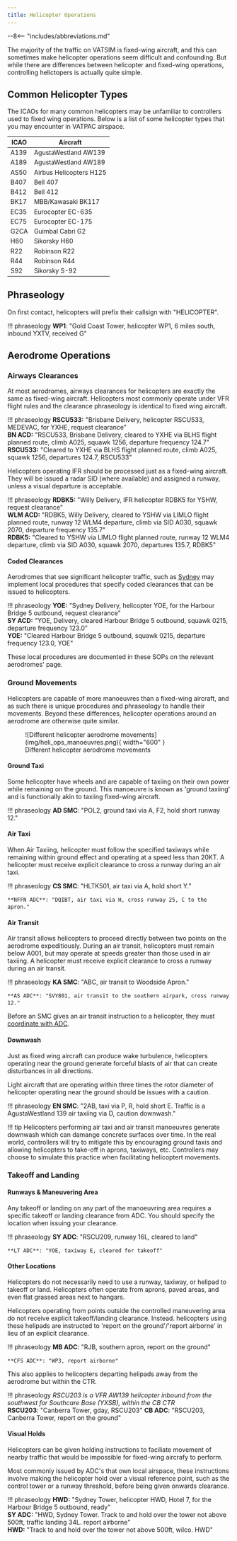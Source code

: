 ```yaml
---
title: Helicopter Operations
---
```


--8<-- "includes/abbreviations.md"

The majority of the traffic on VATSIM is fixed-wing aircraft, and this can sometimes make helicopter operations seem difficult and confounding. But while there are differences between helicopter and fixed-wing operations, controlling helictopers is actually quite simple.

## Common Helicopter Types
The ICAOs for many common helicopters may be unfamiliar to controllers used to fixed wing operations. Below is a list of some helicopter types that you may encounter in VATPAC airspace.

| ICAO | Aircraft |
| ---- | -------- |
| A139 | AgustaWestland AW139 |
| A189 | AgustaWestland AW189 |
| AS50 | Airbus Helicopters H125 |
| B407 | Bell 407 |
| B412 | Bell 412 |
| BK17 | MBB/Kawasaki BK117 |
| EC35 | Eurocopter EC-635 |
| EC75 | Eurocopter EC-175 |
| G2CA | Guimbal Cabri G2 |
| H60 | Sikorsky H60 |
| R22 | Robinson R22 |
| R44 | Robinson R44 |
| S92 | Sikorsky S-92 |

## Phraseology
On first contact, helicopters will prefix their callsign with "HELICOPTER".

!!! phraseology
    **WP1**: "Gold Coast Tower, helicopter WP1, 6 miles south, inbound YXTV, received G"

## Aerodrome Operations
### Airways Clearances
At most aerodromes, airways clearances for helicopters are exactly the same as fixed-wing aircraft. Helicopters most commonly operate under VFR flight rules and the clearance phraseology is identical to fixed wing aircraft.

!!! phraseology
    **RSCU533:** "Brisbane Delivery, helicopter RSCU533, MEDEVAC, for YXHE, request clearance"  
    **BN ACD:** "RSCU533, Brisbane Delivery, cleared to YXHE via BLHS flight planned route, climb A025, squawk 1256, departure frequency 124.7"  
    **RSCU533:** "Cleared to YXHE via BLHS flight planned route, climb A025, squawk 1256, departures 124.7, RSCU533"
	
Helicopters operating IFR should be processed just as a fixed-wing aircraft. They will be issued a radar SID (where available) and assigned a runway, unless a visual departure is acceptable.

!!! phraseology
    **RDBK5:** "Willy Delivery, IFR helicopter RDBK5 for YSHW, request clearance"  
    **WLM ACD:** "RDBK5, Willy Delivery, cleared to YSHW via LIMLO flight planned route, runway 12 WLM4 departure, climb via SID A030, squawk 2070, departure frequency 135.7"  
    **RDBK5:** "Cleared to YSHW via LIMLO flight planned route, runway 12 WLM4 departure, climb via SID A030, squawk 2070, departures 135.7, RDBK5"

#### Coded Clearances
Aerodromes that see significant helicopter traffic, such as [Sydney](../../aerodromes/classc/sydney#helicopter-operations) may implement local procedures that specify coded clearances that can be issued to helicopters.

!!! phraseology
    **YOE:** "Sydney Delivery, helicopter YOE, for the Harbour Bridge 5 outbound, request clearance"  
    **SY ACD:** "YOE, Delivery, cleared Harbour Bridge 5 outbound, squawk 0215, departure frequency 123.0"  
    **YOE:** "Cleared Harbour Bridge 5 outbound, squawk 0215, departure frequency 123.0, YOE"
	
These local procedures are documented in these SOPs on the relevant aerodromes' page.

### Ground Movements
Helicopters are capable of more manoeuvres than a fixed-wing aircraft, and as such there is unique procedures and phraseology to handle their movements. Beyond these differences, helicopter operations around an aerodrome are otherwise quite similar.

<figure markdown>
![Different helicopter aerodrome movements](img/heli_ops_manoeuvres.png){ width="600" }
  <figcaption>Different helicopter aerodrome movements</figcaption>
</figure>

#### Ground Taxi
Some helicopter have wheels and are capable of taxiing on their own power while remaining on the ground. This manoeuvre is known as 'ground taxiing' and is functionally akin to taxiing fixed-wing aircraft.

!!! phraseology
    **AD SMC**: "POL2, ground taxi via A, F2, hold short runway 12."

#### Air Taxi
When Air Taxiing, helicopter must follow the specified taxiways while remaining within ground effect and operating at a speed less than 20KT. A helicopter must receive explicit clearance to cross a runway during an air taxi.

!!! phraseology
    **CS SMC**: "HLTK501, air taxi via A, hold short Y."

    **NFFN ADC**: "DQIBT, air taxi via H, cross runway 25, C to the apron."
	
#### Air Transit
Air transit allows helicopters to proceed directly between two points on the aerodrome expeditiously. During an air transit, helicopters must remain below A001, but may operate at speeds greater than those used in air taxiing.  A helicopter must receive explicit clearance to cross a runway during an air transit.

!!! phraseology
    **KA SMC**: "ABC, air transit to Woodside Apron."
	
	**AS ADC**: "SVY801, air transit to the southern airpark, cross runway 12."
	
Before an SMC gives an air transit instruction to a helicopter, they must [coordinate with ADC](../coordination#air-transit).

#### Downwash
Just as fixed wing aircraft can produce wake turbulence, helicopters operating near the ground generate forceful blasts of air that can create disturbances in all directions.

Light aircraft that are operating within three times the rotor diameter of helicopter operating near the ground should be issues with a caution.

!!! phraseology
    **EN SMC**: "2AB, taxi via P, R, hold short E. Traffic is a AgustaWestland 139 air taxiing via D, caution downwash."
	
!!! tip 
    Helicopters performing air taxi and air transit manoeuvres generate downwash which can damange concrete surfaces over time. In the real world, controllers will try to mitigate this by encouraging ground taxis and allowing helicopters to take-off in aprons, taxiways, etc. Controllers may choose to simulate this practice when facilitating helicoptert movements.

### Takeoff and Landing
#### Runways & Maneuvering Area
Any takeoff or landing on any part of the manoeuvring area requires a specific takeoff or landing clearance from ADC. You should specify the location when issuing your clearance.

!!! phraseology 
    **SY ADC**: "RSCU209, runway 16L, cleared to land"

    **LT ADC**: "YOE, taxiway E, cleared for takeoff"

#### Other Locations
Helicopters do not necessarily need to use a runway, taxiway, or helipad to takeoff or land. Helicopters often operate from aprons, paved areas, and even flat grassed areas next to hangars.

Helicopters operating from points outside the controlled maneuvering area do not receive explicit takeoff/landing clearance. Instead. helicopters using these helipads are instructed to 'report on the ground'/'report airborne' in lieu of an explicit clearance.

!!! phraseology 
    **MB ADC**: "RJB, southern apron, report on the ground"  

    **CFS ADC**: "WP3, report airborne"
	
This also applies to helicopters departing helipads away from the aerodrome but within the CTR.

!!! phraseology 
    *RSCU203 is a VFR AW139 helicopter inbound from the southwest for Southcare Base (YXSB), within the CB CTR*  
    **RSCU203**: "Canberra Tower, gday, RSCU203"
    **CB ADC**: "RSCU203, Canberra Tower, report on the ground"
	
#### Visual Holds
Helicopters can be given holding instructions to faciliate movement of nearby traffic that would be impossible for fixed-wing aircrafy to perform.

Most commonly issued by ADC's that own local airspace, these instructions involve making the helicopter hold over a visual reference point, such as the control tower or a runway threshold, before being given onwards clearance.

!!! phraseology 
    **HWD:** "Sydney Tower, helicopter HWD, Hotel 7, for the Harbour Bridge 5 outbound, ready"  
    **SY ADC:** "HWD, Sydney Tower. Track to and hold over the tower not above 500ft, traffic landing 34L. report airborne"  
    **HWD:** "Track to and hold over the tower not above 500ft, wilco. HWD"  